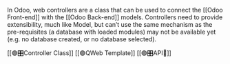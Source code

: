 In Odoo, web controllers are a class that can be used to connect the [[Odoo Front-end]] with the [[Odoo Back-end]] models.
Controllers need to provide extensibility, much like Model, but can’t use the same mechanism as the pre-requisites (a database with loaded modules) may not be available yet (e.g. no database created, or no database selected).

[[🟣🎛️Controller Class]]
[[🟣QWeb Template]]
[[🟣🎛️API🚡]]
